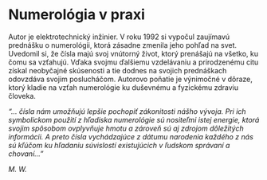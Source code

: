 Numerológia v praxi
===================

Autor je elektrotechnický inžinier. V roku 1992 si vypočul zaujímavú prednášku o
numerológii, ktorá zásadne zmenila jeho pohľad na svet. Uvedomil si, že čísla
majú svoj vnútorný život, ktorý prenášajú na všetko, ku čomu sa vzťahujú. Vďaka
svojmu ďalšiemu vzdelávaniu a prirodzenému citu získal neobyčajné skúsenosti a
tie dodnes na svojich prednáškach odovzdáva svojim poslucháčom. Autorovo poňatie
je výnimočné v dôraze, ktorý kladie na vzťah numerológie ku duševnému a
fyzickému zdraviu človeka.

*“… čísla nám umožňujú lepšie pochopiť zákonitosti nášho vývoja. Pri ich
symbolickom použití z hľadiska numerológie sú nositeľmi istej energie, ktorá
svojim spôsobom ovplyvňuje hmotu a zároveň sú aj zdrojom dôležitých informácii.
A preto čísla vychádzajúce z dátumu narodenia každého z nás sú kľúčom ku
hľadaniu súvislostí existujúcich v ľudskom správaní a chovaní…”*

*M. W.*


